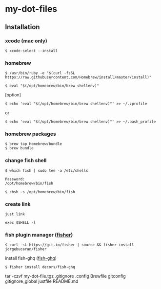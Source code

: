 # my-dot-files

## Installation

### xcode (mac only)
```
$ xcode-select --install
```

### homebrew
```
$ /usr/bin/ruby -e "$(curl -fsSL https://raw.githubusercontent.com/Homebrew/install/master/install)"
```
```
$ eval "$(/opt/homebrew/bin/brew shellenv)"
```

[option]
```
$ echo 'eval "$(/opt/homebrew/bin/brew shellenv)"' >> ~/.zprofile
```
or
```
$ echo 'eval "$(/opt/homebrew/bin/brew shellenv)"' >> ~/.bash_profile
```


### homebrew packages
```
$ brew tap Homebrew/bundle
$ brew bundle
```

### change fish shell
```
$ which fish | sudo tee -a /etc/shells

Password:
/opt/homebrew/bin/fish
```
```
$ chsh -s /opt/homebrew/bin/fish
```

### create link
```
just link
```
```
exec $SHELL -l
```

### fish plugin manager ([fisher](https://github.com/jorgebucaran/fisher))
```
$ curl -sL https://git.io/fisher | source && fisher install jorgebucaran/fisher
```

install fish-ghq ([fish-ghq](https://github.com/decors/fish-ghq))
```
$ fisher install decors/fish-ghq
```


tar -czvf my-dot-file.tgz .gitignore .config Brewfile gitconfig gitignore_global justfile README.md

